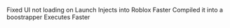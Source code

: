 Fixed UI not loading on Launch
Injects into Roblox Faster
Compiled it into a boostrapper
Executes Faster
